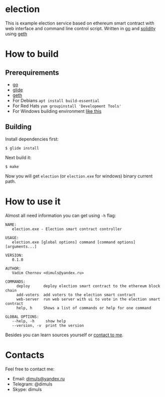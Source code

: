 # election
This is example election service based on ethereum smart contract with web interface and command line control script. Written in [go](https://golang.org/) and [solidity](https://github.com/ethereum/solidity) using [geth](https://github.com/ethereum/go-ethereum/) 

# How to build

## Prerequirements 

* [go](https://golang.org/dl/)
* [glide](https://glide.sh/)
* [geth](https://github.com/ethereum/go-ethereum/wiki/Building-Ethereum)
* For Debians `apt install build-essential`
* For Red Hats `yum groupinstall 'Development Tools'` 
* For Windows building environment [like this](https://github.com/orlp/dev-on-windows/wiki/Installing-GCC--&-MSYS2)

## Building

Install dependencies first:
```
$ glide install
```

Next build it:
```
$ make
```

Now you will get `election` (or `election.exe` for windows) binary current path.

# How to use it

Almost all need information you can get using `-h` flag:
 
```
NAME:
   election.exe - Election smart contract controller

USAGE:
   election.exe [global options] command [command options] [arguments...]

VERSION:
   0.1.0

AUTHOR:
   Vadim Chernov <dimuls@yandex.ru>

COMMANDS:
     deploy      deploy election smart contract to the ethereum block chain
     add-voters  add voters to the election smart contract
     web-server  run web server with ui to vote in the election smart contract
     help, h     Shows a list of commands or help for one command

GLOBAL OPTIONS:
   --help, -h     show help
   --version, -v  print the version
```
 
Besides you can learn sources yourself or [contact to me](#contacts).

# Contacts

Feel free to contact me:

* Email: dimuls@yandex.ru
* Telegram: @dimuls
* Skype: dimuls

